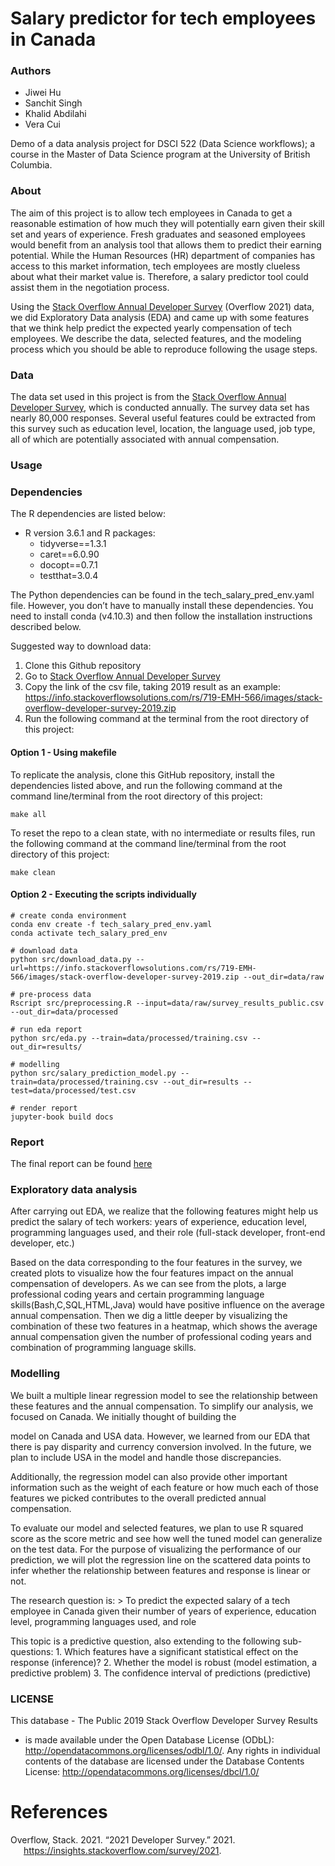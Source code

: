 # Salary predictor for tech employees in Canada

### Authors

-   Jiwei Hu
-   Sanchit Singh
-   Khalid Abdilahi
-   Vera Cui

Demo of a data analysis project for DSCI 522 (Data Science workflows); a course in the Master of Data Science program at the University of British Columbia.

### About

The aim of this project is to allow tech employees in Canada to get a
reasonable estimation of how much they will potentially earn given their
skill set and years of experience. Fresh graduates and seasoned
employees would benefit from an analysis tool that allows them to
predict their earning potential. While the Human Resources (HR)
department of companies has access to this market information, tech
employees are mostly clueless about what their market value is.
Therefore, a salary predictor tool could assist them in the negotiation
process.

Using the [Stack Overflow Annual Developer
Survey](https://insights.stackoverflow.com/survey) (Overflow 2021) data,
we did Exploratory Data analysis (EDA) and came up with some features
that we think help predict the expected yearly compensation of tech
employees. We describe the data, selected features, and the modeling
process which you should be able to reproduce following the usage steps.

### Data

The data set used in this project is from the [Stack Overflow Annual
Developer Survey](https://insights.stackoverflow.com/survey), which is
conducted annually. The survey data set has nearly 80,000 responses.
Several useful features could be extracted from this survey such as
education level, location, the language used, job type, all of which are
potentially associated with annual compensation.

### Usage

### Dependencies

The R dependencies are listed below:

-   R version 3.6.1 and R packages:
    -   tidyverse==1.3.1
    -   caret==6.0.90
    -   docopt==0.7.1
    -   testthat=3.0.4

The Python dependencies can be found in the tech_salary_pred_env.yaml
file. However, you don’t have to manually install these dependencies.
You need to install conda (v4.10.3) and then follow the installation
instructions described below.

Suggested way to download data:

1.  Clone this Github repository
2.  Go to [Stack Overflow Annual Developer
    Survey](https://insights.stackoverflow.com/survey)
3.  Copy the link of the csv file, taking 2019 result as an example:
    <https://info.stackoverflowsolutions.com/rs/719-EMH-566/images/stack-overflow-developer-survey-2019.zip>
4.  Run the following command at the terminal from the root directory of
    this project:

#### Option 1 - Using makefile

To replicate the analysis, clone this GitHub repository, install the
dependencies listed above, and run the following command at the command
line/terminal from the root directory of this project:

    make all

To reset the repo to a clean state, with no intermediate or results
files, run the following command at the command line/terminal from the
root directory of this project:

    make clean

#### Option 2 - Executing the scripts individually

    # create conda environment
    conda env create -f tech_salary_pred_env.yaml
    conda activate tech_salary_pred_env

    # download data
    python src/download_data.py --url=https://info.stackoverflowsolutions.com/rs/719-EMH-566/images/stack-overflow-developer-survey-2019.zip --out_dir=data/raw

    # pre-process data
    Rscript src/preprocessing.R --input=data/raw/survey_results_public.csv --out_dir=data/processed

    # run eda report
    python src/eda.py --train=data/processed/training.csv --out_dir=results/

    # modelling
    python src/salary_prediction_model.py --train=data/processed/training.csv --out_dir=results --test=data/processed/test.csv

    # render report
    jupyter-book build docs

### Report

The final report can be found
[here](https://github.com/UBC-MDS/tech_salary_predictor_canada_us/tree/main/docs/index.html)

### Exploratory data analysis

After carrying out EDA, we realize that the following features might
help us predict the salary of tech workers: years of experience,
education level, programming languages used, and their role (full-stack
developer, front-end developer, etc.)

Based on the data corresponding to the four features in the survey, we
created plots to visualize how the four features impact on the annual
compensation of developers. As we can see from the plots, a large
professional coding years and certain programming language
skills(Bash,C,SQL,HTML,Java) would have positive influence on the
average annual compensation. Then we dig a little deeper by visualizing
the combination of these two features in a heatmap, which shows the
average annual compensation given the number of professional coding
years and combination of programming language skills.

### Modelling

We built a multiple linear regression model to see the relationship
between these features and the annual compensation. To simplify our
analysis, we focused on Canada. We initially thought of building the

model on Canada and USA data. However, we learned from our EDA that
there is pay disparity and currency conversion involved. In the future,
we plan to include USA in the model and handle those discrepancies.

Additionally, the regression model can also provide other important
information such as the weight of each feature or how much each of those
features we picked contributes to the overall predicted annual
compensation.

To evaluate our model and selected features, we plan to use R squared
score as the score metric and see how well the tuned model can
generalize on the test data. For the purpose of visualizing the
performance of our prediction, we will plot the regression line on the
scattered data points to infer whether the relationship between features
and response is linear or not.

The research question is: \> To predict the expected salary of a tech
employee in Canada given their number of years of experience, education
level, programming languages used, and role

This topic is a predictive question, also extending to the following
sub-questions: 1. Which features have a significant statistical effect
on the response (inference)? 2. Whether the model is robust (model
estimation, a predictive problem) 3. The confidence interval of
predictions (predictive)

### LICENSE

This database - The Public 2019 Stack Overflow Developer Survey Results
- is made available under the Open Database License (ODbL):
<http://opendatacommons.org/licenses/odbl/1.0/>. Any rights in
individual contents of the database are licensed under the Database
Contents License: <http://opendatacommons.org/licenses/dbcl/1.0/>

# References

<div id="refs" class="references csl-bib-body hanging-indent">

<div id="ref-stack_overflow_survey" class="csl-entry">

Overflow, Stack. 2021. “2021 Developer Survey.” 2021.
<https://insights.stackoverflow.com/survey/2021>.

</div>

</div>
